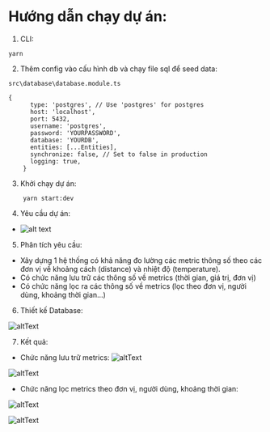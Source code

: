 # Hướng dẫn chạy dự án:
1. CLI: 

```
yarn
```
2. Thêm config vào cấu hình db và chạy file sql để seed data: 
``` 
src\database\database.module.ts 

{
      type: 'postgres', // Use 'postgres' for postgres
      host: 'localhost',
      port: 5432,
      username: 'postgres',
      password: 'YOURPASSWORD',
      database: 'YOURDB',
      entities: [...Entities],
      synchronize: false, // Set to false in production
      logging: true,
    }
```
3. Khởi chạy dự án: 
```
    yarn start:dev
```

4. Yêu cầu dự án: 
- ![alt text](https://i.ibb.co/C98pSQ1/0-requirement.png)

5. Phân tích yêu cầu:
- Xây dựng 1 hệ thống có khả năng đo lường các metric thông số theo các đơn vị về khoảng cách (distance) và nhiệt độ (temperature).
- Có chức năng lưu trữ các thông số về metrics (thời gian, giá trị, đơn vị) 
- Có chức năng lọc ra các thông số về metrics (lọc theo đơn vị, người dùng, khoảng thời gian...)

6. Thiết kế Database:

![altText](https://i.ibb.co/ZBPKGnh/1-db-Design.png)

7. Kết quả: 
- Chức năng lưu trữ metrics:
![altText](https://i.ibb.co/9gPMMxm/2-insert.png)

![altText](https://i.ibb.co/kBGz8L5/3-insert.png)

- Chức năng lọc metrics theo đơn vị, người dùng, khoảng thời gian:

![altText](https://i.ibb.co/dcNNT4h/5-get.png)

![altText](https://i.ibb.co/gJLH08j/4-get.png)
